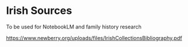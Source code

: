 # Irish Sources

To be used for NotebookLM and family history research

https://www.newberry.org/uploads/files/IrishCollectionsBibliography.pdf
